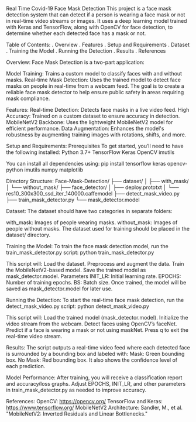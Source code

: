 Real Time Covid-19 Face Mask Detection
This project is a face mask detection system that can detect if a person is wearing a face mask or not in real-time video streams or images. It uses a deep learning model trained with Keras and TensorFlow, along with OpenCV for face detection, to determine whether each detected face has a mask or not.

Table of Contents:
. Overview
. Features
. Setup and Requirements
. Dataset
. Training the Model
. Running the Detection
. Results
. References

Overview:
Face Mask Detection is a two-part application:

Model Training: Trains a custom model to classify faces with and without masks.
Real-time Mask Detection: Uses the trained model to detect face masks on people in real-time from a webcam feed.
The goal is to create a reliable face mask detector to help ensure public safety in areas requiring mask compliance.

Features:
Real-time Detection: Detects face masks in a live video feed.
High Accuracy: Trained on a custom dataset to ensure accuracy in detection.
MobileNetV2 Backbone: Uses the lightweight MobileNetV2 model for efficient performance.
Data Augmentation: Enhances the model's robustness by augmenting training images with rotations, shifts, and more.

Setup and Requirements:
Prerequisites
To get started, you’ll need to have the following installed:
Python 3.7+
TensorFlow
Keras
OpenCV
imutils

You can install all dependencies using:
pip install tensorflow keras opencv-python imutils numpy matplotlib

Directory Structure:
Face-Mask-Detection/
├── dataset/
│   ├── with_mask/
│   └── without_mask/
├── face_detector/
│   ├── deploy.prototxt
│   └── res10_300x300_ssd_iter_140000.caffemodel
├── detect_mask_video.py
├── train_mask_detector.py
└── mask_detector.model

Dataset:
The dataset should have two categories in separate folders:

with_mask: Images of people wearing masks.
without_mask: Images of people without masks.
The dataset used for training should be placed in the dataset/ directory.

Training the Model:
To train the face mask detection model, run the train_mask_detector.py script:
python train_mask_detector.py

This script will:
Load the dataset.
Preprocess and augment the data.
Train the MobileNetV2-based model.
Save the trained model as mask_detector.model.
Parameters
INIT_LR: Initial learning rate.
EPOCHS: Number of training epochs.
BS: Batch size.
Once trained, the model will be saved as mask_detector.model for later use.

Running the Detection:
To start the real-time face mask detection, run the detect_mask_video.py script:
python detect_mask_video.py

This script will:
Load the trained model (mask_detector.model).
Initialize the video stream from the webcam.
Detect faces using OpenCV’s faceNet.
Predict if a face is wearing a mask or not using maskNet.
Press q to exit the real-time video stream.

Results:
The script outputs a real-time video feed where each detected face is surrounded by a bounding box and labeled with:
Mask: Green bounding box.
No Mask: Red bounding box.
It also shows the confidence level of each prediction.

Model Performance:
After training, you will receive a classification report and accuracy/loss graphs. Adjust EPOCHS, INIT_LR, and other parameters in train_mask_detector.py as needed to improve accuracy.

References:
OpenCV: https://opencv.org/
TensorFlow and Keras: https://www.tensorflow.org/
MobileNetV2 Architecture: Sandler, M., et al. "MobileNetV2: Inverted Residuals and Linear Bottlenecks."


